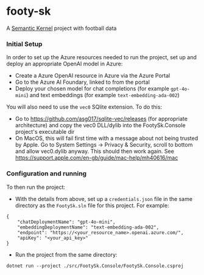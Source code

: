 # footy-sk
A [Semantic Kernel](https://learn.microsoft.com/en-us/semantic-kernel/overview/) project with football data

### Initial Setup

In order to set up the Azure resources needed to run the project, set up and deploy an appropriate OpenAI model in Azure:

* Create a Azure OpenAI resource in Azure via the Azure Portal
* Go to the Azure AI Foundary, linked to from the portal
* Deploy your chosen model for chat completions (for example `gpt-4o-mini`) and text embeddings (for example `text-embedding-ada-002`)

You will also need to use the `vec0` SQlite extension.  To do this:
* Go to https://github.com/asg017/sqlite-vec/releases (for appropriate architecture) and copy the vec0 DLL/dylib into the FootySk.Console project's executable dir
* On MacOS, this will fail first time with a message about not being trusted by Apple.  Go to System Settings -> Privacy & Security, scroll to bottom and allow vec0.dylib anyway.  This should then work again.  See https://support.apple.com/en-gb/guide/mac-help/mh40616/mac


### Configuration and running

To then run the project:

* With the details from above, set up a `credentials.json` file in the same directory as the `FootySk.sln` file for this project.  For example:
```
{
    "chatDeploymentName": "gpt-4o-mini",
    "embeddingDeploymentName": "text-embedding-ada-002",
    "endpoint": "https://<your_resource_name>.openai.azure.com/",
    "apiKey": "<your_api_key>"
}
```
* Run the project from the same directory:
```
dotnet run --project ./src/FootySk.Console/FootySk.Console.csproj
```